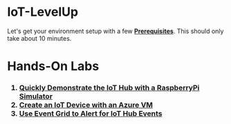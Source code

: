 # IoT-LevelUp
<p>
Let's get your environment setup with a few <b><a href="prerequisites.md">Prerequisites</a></b>.  This should only take about 10 minutes.
<p>
<h1>Hands-On Labs</h1>

<h3>
<ol>
  <li><a href="RaspberryPiSimulator.md">Quickly Demonstrate the IoT Hub with a RaspberryPi Simulator</a>
  <li><a href="IoTDeviceVM.md">Create an IoT Device with an Azure VM</a>
  <li><a href="EventGridAlert.md">Use Event Grid to Alert for IoT Hub Events</a>
</h2>

